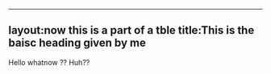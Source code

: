 ---
layout:now this is a part of a tble
title:This is the baisc heading given by me
----
Hello whatnow ??
Huh??